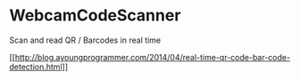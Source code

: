 WebcamCodeScanner
=================

Scan and read QR / Barcodes in real time

[[http://blog.ayoungprogrammer.com/2014/04/real-time-qr-code-bar-code-detection.html]]
